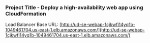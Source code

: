 ### Project Title - Deploy a high-availability web app using CloudFormation

Load Balancer Base URL: [http://ud-se-webap-1cjkwfi14yq1b-1049461704.us-east-1.elb.amazonaws.com/](http://ud-se-webap-1cjkwfi14yq1b-1049461704.us-east-1.elb.amazonaws.com/)
